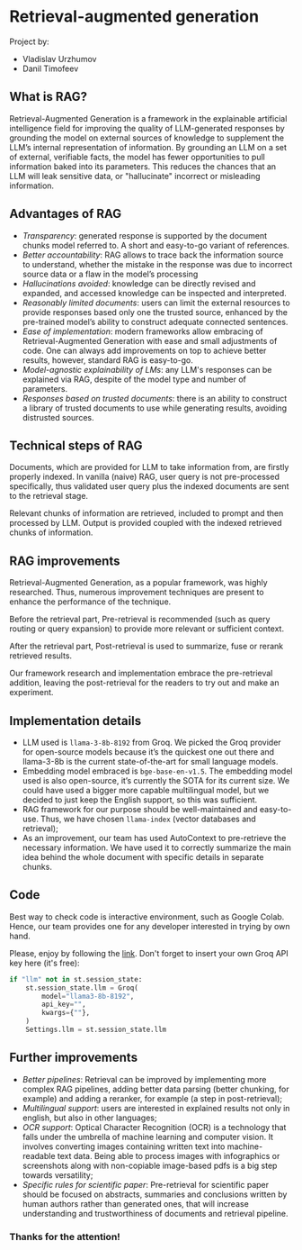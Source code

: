 # Retrieval-augmented generation

Project by:
- Vladislav Urzhumov
- Danil Timofeev

## What is RAG?
Retrieval-Augmented Generation is a framework in the explainable artificial intelligence field for improving the quality of LLM-generated responses by grounding the model on external sources of knowledge to supplement the LLM’s internal representation of information. 
By grounding an LLM on a set of external, verifiable facts, the model has fewer opportunities to pull information baked into its parameters. This reduces the chances that an LLM will leak sensitive data, or "hallucinate" incorrect or misleading information. 

## Advantages of RAG

* _Transparency_: generated response is supported by the document chunks model referred to. A short and easy-to-go variant of references.
* _Better accountability_: RAG allows to trace back the information source to understand, whether the mistake in the response was due to incorrect source data or a flaw in the model’s processing
* _Hallucinations avoided_: knowledge can be directly revised and expanded, and accessed knowledge can be inspected and interpreted.
* _Reasonably limited documents_: users can limit the external resources to provide responses based only one the trusted source, enhanced by the pre-trained model’s ability to construct adequate connected sentences.
* _Ease of implementation_: modern frameworks allow embracing of Retrieval-Augmented Generation with ease and small adjustments of code. One can always add improvements on top to achieve better results, however, standard RAG is easy-to-go.
* _Model-agnostic explainability of LMs_: any LLM's responses can be explained via RAG, despite of the model type and number of parameters.
* _Responses based on trusted documents_: there is an ability to construct a library of trusted documents to use while generating results, avoiding distrusted sources.

## Technical steps of RAG

Documents, which are provided for LLM to take information from, are firstly properly indexed.
In vanilla (naive) RAG, user query is not pre-processed specifically, thus validated user query plus the indexed documents are sent to the retrieval stage.

Relevant chunks of information are retrieved, included to prompt and then processed by LLM. Output is provided coupled with the indexed retrieved chunks of information.

## RAG improvements

Retrieval-Augmented Generation, as a popular framework, was highly researched. Thus, numerous improvement techniques are present to enhance the performance of the technique.

Before the retrieval part, Pre-retrieval is recommended (such as query routing or query expansion) to provide more relevant or sufficient context.

After the retrieval part, Post-retrieval is used to summarize, fuse or rerank retrieved results.

Our framework research and implementation embrace the pre-retrieval addition, leaving the post-retrieval for the readers to try out and make an experiment.

## Implementation details

- LLM used is `llama-3-8b-8192` from Groq. We picked the Groq provider for open-source models because it’s the quickest one out there and llama-3-8b is the current state-of-the-art for small language models.
- Embedding model embraced is `bge-base-en-v1.5`. The embedding model used is also open-source, it’s currently the SOTA for its current size. We could have used a bigger more capable multilingual model, but we decided to just keep the English support, so this was sufficient.
- RAG framework for our purpose should be well-maintained and easy-to-use. Thus, we have chosen `llama-index` (vector databases and retrieval);
- As an improvement, our team has used AutoContext to pre-retrieve the necessary information. We have used it to correctly summarize the main idea behind the whole document with specific details in separate chunks.

## Code

Best way to check code is interactive environment, such as Google Colab.
Hence, our team provides one for any developer interested in trying by own hand.

Please, enjoy by following the [link](https://colab.research.google.com/drive/1chU3jbysPW3z9j6b8zrg--P9UUXkrfKq?usp=sharing).
Don't forget to insert your own Groq API key here (it's free):
```py
if "llm" not in st.session_state:
    st.session_state.llm = Groq(
        model="llama3-8b-8192",
        api_key="",
        kwargs={""},
    )
    Settings.llm = st.session_state.llm
```

## Further improvements

* _Better pipelines_: Retrieval can be improved by implementing more complex RAG pipelines, adding better data parsing (better chunking, for example) and adding a reranker, for example (a step in post-retrieval);
* _Multilingual support_: users are interested in explained results not only in english, but also in other languages;
* _OCR support_: Optical Character Recognition (OCR) is a technology that falls under the umbrella of machine learning and computer vision. It involves converting images containing written text into machine-readable text data. Being able to process images with infographics or screenshots along with non-copiable image-based pdfs is a big step towards versatility;
* _Specific rules for scientific paper_: Pre-retrieval for scientific paper should be focused on abstracts, summaries and conclusions written by human authors rather than generated ones, that will increase understanding and trustworthiness of documents and retrieval pipeline.

### Thanks for the attention!
